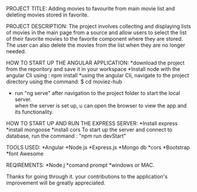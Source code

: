 PROJECT TITLE:
Adding movies to favourite from main movie list and deleting movies stored in favorite.

PROJECT DESCRIPTION:
The project involves collecting and displaying lists of movies in the main page from a source and allow users to select the list of their favorite movies to the favorite component where they are stored. The user can also delete the movies from the list when they are no longer needed.

HOW TO START UP THE ANGULAR APPLICATION:
*download the project from the reporitory and save it in your workspace
*Install node with the angular Cli using : npm install
*using the angular Cli, navigate to the project directory using the command: $ cd moviez-hub
* run "ng serve" after navigation to the project folder to start the local server.  
when the server is set up, u can open the browser to view the app and its functionality.

HOW TO START UP AND RUN THE EXPRESS SERVER:
*Install express
*install mongoose
*install cors
To start up the server and connect to database, run the command : "npm run devStart"

TOOLS USED:
*Angular
*Node.js
*Express.js
*Mongo db
*cors
*Bootstrap
*font Awesome

REQIREMENTS:
*Node.j
*comand prompt
*windows or MAC.

Thanks for going through it. your contributions to the application's improvement will be greatly appreciated.  



